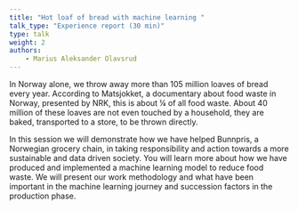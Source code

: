 ```yaml
---
title: "Hot loaf of bread with machine learning "
talk_type: "Experience report (30 min)"
type: talk
weight: 2
authors:
    - Marius Aleksander Olavsrud
---
```

In Norway alone, we throw away more than 105 million loaves of bread every year. According to Matsjokket, a documentary about food waste in Norway, presented by NRK, this is about ¼ of all food waste. About 40 million of these loaves are not even touched by a household, they are baked, transported to a store, to be thrown directly.

In this session we will demonstrate how we have helped Bunnpris, a Norwegian grocery chain, in taking responsibility and action towards a more sustainable and data driven society. You will learn more about how we have produced and implemented a machine learning model to reduce food waste. We will present our work methodology and what have been important in the machine learning journey and succession factors in the production phase.
 

